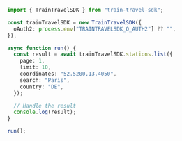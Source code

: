 <!-- Start SDK Example Usage [usage] -->
```typescript
import { TrainTravelSDK } from "train-travel-sdk";

const trainTravelSDK = new TrainTravelSDK({
  oAuth2: process.env["TRAINTRAVELSDK_O_AUTH2"] ?? "",
});

async function run() {
  const result = await trainTravelSDK.stations.list({
    page: 1,
    limit: 10,
    coordinates: "52.5200,13.4050",
    search: "Paris",
    country: "DE",
  });

  // Handle the result
  console.log(result);
}

run();

```
<!-- End SDK Example Usage [usage] -->